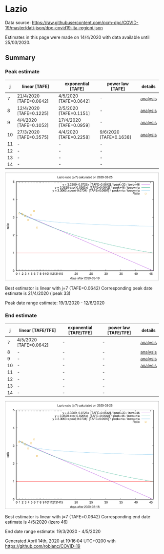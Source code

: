 # Lazio


Data source: https://raw.githubusercontent.com/pcm-dpc/COVID-19/master/dati-json/dpc-covid19-ita-regioni.json

Estimates in this page were made on 14/4/2020 with data available until 25/03/2020.


## Summary 

### Peak estimate 
|j|linear [TAFE]|exponential [TAFE]|power law [TAFE]|details|
|---|----|-----------|---------|-------|
|7|21/4/2020 [TAFE=0.0642]|4/5/2020 [TAFE=0.0642]|-|[analysis](COVID-19_lazio_j7_2020-03-25.md)|
|8|12/4/2020 [TAFE=0.1225]|2/5/2020 [TAFE=0.1151]|-|[analysis](COVID-19_lazio_j8_2020-03-25.md)|
|9|4/4/2020 [TAFE=0.1052]|17/4/2020 [TAFE=0.0959]|-|[analysis](COVID-19_lazio_j9_2020-03-25.md)|
|10|27/3/2020 [TAFE=0.3575]|4/4/2020 [TAFE=0.2258]|9/6/2020 [TAFE=0.1638]|[analysis](COVID-19_lazio_j10_2020-03-25.md)|
|11|-|-|-||
|12|-|-|-||
|13|-|-|-||
|14|-|-|-||

![best peak estimate](COVID-19_lazio_j7_2020-03-25.png)

Best estimator is linear with j=7 (TAFE=0.0642)
Corresponding peak date estimate is 21/4/2020 (ipeak 33)


Peak date range estimate: 19/3/2020 - 12/6/2020

### End estimate 
|j|linear [TAFE/TFE]|exponential [TAFE/TFE]|power law [TAFE/TFE]|details|
|---|----|-----------|---------|-------|
|7|4/5/2020 [TAFE=0.0642]|-|-|[analysis](COVID-19_lazio_j7_2020-03-25.md)|
|8|-|-|-|[analysis](COVID-19_lazio_j8_2020-03-25.md)|
|9|-|-|-|[analysis](COVID-19_lazio_j9_2020-03-25.md)|
|10|-|-|-|[analysis](COVID-19_lazio_j10_2020-03-25.md)|
|11|-|-|-||
|12|-|-|-||
|13|-|-|-||
|14|-|-|-||

![best zero estimate](COVID-19_lazio_j7_2020-03-25.png)

Best estimator is linear with j=7 (TAFE=0.0642)
Corresponding end date estimate is 4/5/2020 (izero 46)


End date range estimate: 19/3/2020 - 4/5/2020

Generated April 14th, 2020 at 19:16:04 UTC+0200 with https://github.com/robianc/COVID-19
